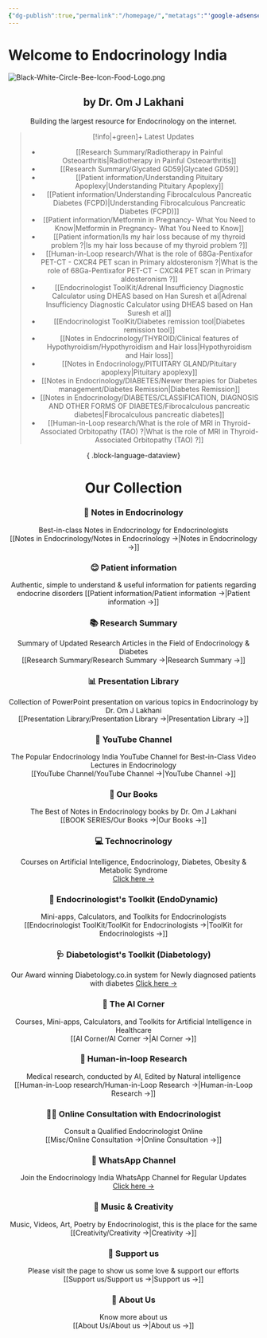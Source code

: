 ```yaml
---
{"dg-publish":true,"permalink":"/homepage/","metatags":"'google-adsense-account: \"ca-pub-5480881894205508\"'","tags":["gardenEntry"]}
---
```




<script>
    // GoatCounter script
    (function() {
        var script = document.createElement('script');
        script.async = true;
        script.src = '//gc.zgo.at/count.js';
        script.setAttribute('data-goatcounter', 'https://endocrinologyindia.goatcounter.com/count');
        document.head.appendChild(script);
    })();

    // Google AdSense script
    (function() {
        var script = document.createElement('script');
        script.async = true;
        script.src = 'https://pagead2.googlesyndication.com/pagead/js/adsbygoogle.js?client=ca-pub-5480881894205508';
        script.crossOrigin = 'anonymous';
        document.head.appendChild(script);
    })();
</script>

# Welcome to Endocrinology India

![Black-White-Circle-Bee-Icon-Food-Logo.png](/img/user/attachments/Black-White-Circle-Bee-Icon-Food-Logo.png)

<div align="center">



## by Dr. Om J Lakhani

Building the largest resource for Endocrinology on the internet. 

> [!info|+green]+ Latest Updates
>  - [[Research Summary/Radiotherapy in Painful Osteoarthritis\|Radiotherapy in Painful Osteoarthritis]]
> - [[Research Summary/Glycated GD59\|Glycated GD59]]
> - [[Patient information/Understanding Pituitary Apoplexy\|Understanding Pituitary Apoplexy]]
> - [[Patient information/Understanding Fibrocalculous Pancreatic Diabetes (FCPD)\|Understanding Fibrocalculous Pancreatic Diabetes (FCPD)]]
> - [[Patient information/Metformin in Pregnancy- What You Need to Know\|Metformin in Pregnancy- What You Need to Know]]
> - [[Patient information/Is my hair loss because of my thyroid problem ?\|Is my hair loss because of my thyroid problem ?]]
> - [[Human-in-Loop research/What is the role of 68Ga-Pentixafor PET-CT - CXCR4 PET scan in Primary aldosteronism ?\|What is the role of 68Ga-Pentixafor PET-CT - CXCR4 PET scan in Primary aldosteronism ?]]
> - [[Endocrinologist ToolKit/Adrenal Insufficiency Diagnostic Calculator using DHEAS based on Han Suresh et al\|Adrenal Insufficiency Diagnostic Calculator using DHEAS based on Han Suresh et al]]
> - [[Endocrinologist ToolKit/Diabetes remission tool\|Diabetes remission tool]]
> - [[Notes in Endocrinology/THYROID/Clinical features of Hypothyroidism/Hypothyroidism and Hair loss\|Hypothyroidism and Hair loss]]
> - [[Notes in Endocrinology/PITUITARY GLAND/Pituitary apoplexy\|Pituitary apoplexy]]
> - [[Notes in Endocrinology/DIABETES/Newer therapies for Diabetes management/Diabetes Remission\|Diabetes Remission]]
> - [[Notes in Endocrinology/DIABETES/CLASSIFICATION, DIAGNOSIS AND OTHER FORMS OF DIABETES/Fibrocalculous pancreatic diabetes\|Fibrocalculous pancreatic diabetes]]
> - [[Human-in-Loop research/What is the role of MRI in Thyroid-Associated Orbitopathy (TAO) ?\|What is the role of MRI in Thyroid-Associated Orbitopathy (TAO) ?]]
> 
{ .block-language-dataview}



# Our Collection

### 📝 Notes in Endocrinology
Best-in-class Notes in Endocrinology for Endocrinologists  
[[Notes in Endocrinology/Notes in Endocrinology →\|Notes in Endocrinology →]]

### 😊 Patient information
Authentic, simple to understand & useful information for patients regarding endocrine disorders
[[Patient information/Patient information →\|Patient information →]]


### 📚 Research Summary 
Summary of Updated Research Articles in the Field of Endocrinology & Diabetes  
[[Research Summary/Research Summary →\|Research Summary →]]

### 📊 Presentation Library 
Collection of PowerPoint presentation on various topics in Endocrinology by Dr. Om J Lakhani  
[[Presentation Library/Presentation Library →\|Presentation Library →]]

### 🎥 YouTube Channel
The Popular Endocrinology India YouTube Channel for Best-in-Class Video Lectures in Endocrinology  
[[YouTube Channel/YouTube Channel →\|YouTube Channel →]]

### 📕 Our Books
The Best of Notes in Endocrinology books by Dr. Om J Lakhani  
[[BOOK SERIES/Our Books →\|Our Books →]]

### 💻 Technocrinology
Courses on Artificial Intelligence, Endocrinology, Diabetes, Obesity & Metabolic Syndrome  
[Click here →](https://technocrinology.thinkific.com/)

### 🔧 Endocrinologist's Toolkit (EndoDynamic)
Mini-apps, Calculators, and Toolkits for Endocrinologists  
[[Endocrinologist ToolKit/ToolKit for Endocrinologists →\|ToolKit for Endocrinologists →]]

### 🩺 Diabetologist's Toolkit (Diabetology)
Our Award winning Diabetology.co.in system for Newly diagnosed patients with diabetes 
[Click here →](https://diabetology.co.in/)

### 🤖 The AI Corner
Courses, Mini-apps, Calculators, and Toolkits for Artificial Intelligence in Healthcare  
[[AI Corner/AI Corner →\|AI Corner →]]

### 🔁 Human-in-loop Research
Medical research, conducted by AI, Edited by Natural intelligence  
[[Human-in-Loop research/Human-in-Loop Research →\|Human-in-Loop Research →]]

### 👨‍⚕️ Online Consultation with Endocrinologist
Consult a Qualified Endocrinologist Online  
[[Misc/Online Consultation →\|Online Consultation →]]

### 📱 WhatsApp Channel
Join the Endocrinology India WhatsApp Channel for Regular Updates  
[Click here →](https://whatsapp.com/channel/0029VaFyQnfHbFUz0LVdBO3h)

### 🎸 Music & Creativity
Music, Videos, Art, Poetry by Endocrinologist, this is the place for the same 
[[Creativity/Creativity →\|Creativity →]]



### 🤝 Support us
Please visit the page to show us some love & support our efforts   
[[Support us/Support us →\|Support us →]]

### 👥 About Us
Know more about us   
[[About Us/About us →\|About us →]]

</div>


